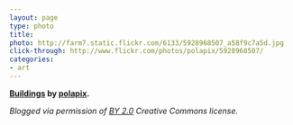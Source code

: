 ```yaml
---
layout: page
type: photo
title: 
photo: http://farm7.static.flickr.com/6133/5928968507_a58f9c7a5d.jpg
click-through: http://www.flickr.com/photos/polapix/5928968507/
categories: 
- art
---
```

**[Buildings](http://www.flickr.com/photos/polapix/5928968507/) by [polapix](http://www.flickr.com/photos/polapix/).**

_Blogged via permission of [BY 2.0](http://creativecommons.org/licenses/by/2.0/) Creative Commons license._

